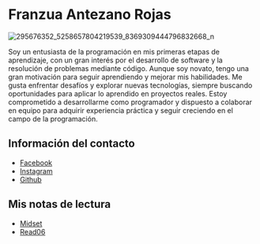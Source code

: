 # Franzua Antezano Rojas

![295676352_5258657804219539_8369309444796832668_n](https://github.com/user-attachments/assets/d3b38ba2-5ccb-4e20-8b8f-c9fb3da92aa1)

Soy un entusiasta de la programación en mis primeras etapas de aprendizaje, con un gran interés por el desarrollo de software y la resolución de 
problemas mediante código. Aunque soy novato, tengo una gran motivación para seguir aprendiendo y mejorar mis habilidades. Me gusta enfrentar 
desafíos y explorar nuevas tecnologías, siempre buscando oportunidades para aplicar lo aprendido en proyectos reales. Estoy comprometido a desarrollarme 
como programador y dispuesto a colaborar en equipo para adquirir experiencia práctica y seguir creciendo en el campo de la programación.

## Información del contacto

- [Facebook](https://www.facebook.com/franzua.antezanorojas)
- [Instagram](https://www.instagram.com/franz1_to/?hl=es)
- [Github](https://github.com/Franz7-bot)

## Mis notas de lectura

- [Midset](./mindset.md)
- [Read06](./read06.md)
